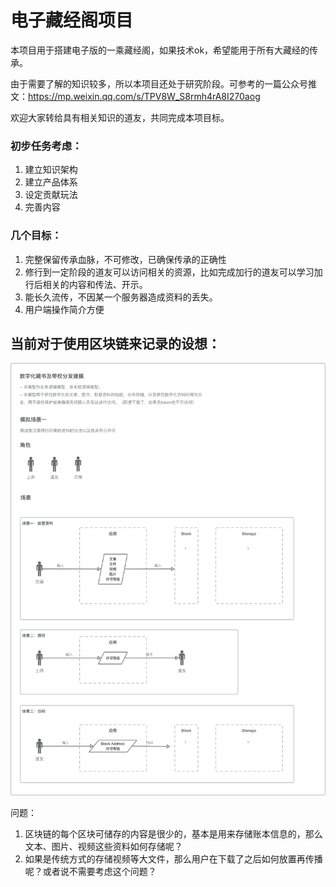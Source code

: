 # 电子藏经阁项目
本项目用于搭建电子版的一乘藏经阁，如果技术ok，希望能用于所有大藏经的传承。

由于需要了解的知识较多，所以本项目还处于研究阶段。可参考的一篇公众号推文：<https://mp.weixin.qq.com/s/TPV8W_S8rmh4rA8I270aog> 



欢迎大家转给具有相关知识的道友，共同完成本项目标。



### 初步任务考虑：

1. 建立知识架构
2. 建立产品体系
3. 设定贡献玩法
4. 完善内容



### 几个目标：

1. 完整保留传承血脉，不可修改，已确保传承的正确性
2. 修行到一定阶段的道友可以访问相关的资源，比如完成加行的道友可以学习加行后相关的内容和传法、开示。
3. 能长久流传，不因某一个服务器造成资料的丢失。
4. 用户端操作简介方便

## 当前对于使用区块链来记录的设想：

![建模v0.1](assets/建模v0.1.png)

问题：

1. 区块链的每个区块可储存的内容是很少的，基本是用来存储账本信息的，那么文本、图片、视频这些资料如何存储呢？
2. 如果是传统方式的存储视频等大文件，那么用户在下载了之后如何放置再传播呢？或者说不需要考虑这个问题？